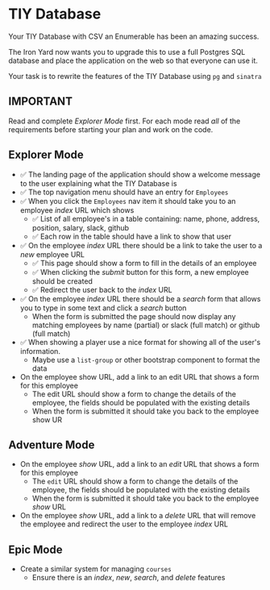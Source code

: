 # TIY Database

Your TIY Database with CSV an Enumerable has been an amazing success.

The Iron Yard now wants you to upgrade this to use a full Postgres SQL database and place the application on the web so that everyone can use it.

Your task is to rewrite the features of the TIY Database using `pg` and `sinatra`

## IMPORTANT

Read and complete _Explorer Mode_ first. For each mode read *all* of the requirements before starting your plan and work on the code.

## Explorer Mode
- ✅ The landing page of the application should show a welcome message to the user explaining what the TIY Database is
- ✅ The top navigation menu should have an entry for `Employees`
- ✅ When you click the `Employees` nav item it should take you to an employee *index* URL which shows
  - ✅ List of all employee's in a table containing: name, phone, address, position, salary, slack, github
  - ✅ Each row in the table should have a link to show that user
- ✅ On the employee *index* URL there should be a link to take the user to a *new* employee URL
  - ✅ This page should show a form to fill in the details of an employee
  - ✅ When clicking the _submit_ button for this form, a new employee should be created
  - ✅ Redirect the user back to the *index* URL
- ✅ On the employee *index* URL there should be a _search_ form that allows you to type in some text and click a *search* button
  - When the form is submitted the page should now display any matching employees by name (partial) or slack (full match) or github (full match)
- ✅ When showing a player use a nice format for showing all of the user's information.
  - Maybe use a `list-group` or other bootstrap component to format the data
- On the employee show URL, add a link to an edit URL that shows a form for this employee
  - The edit URL should show a form to change the details of the employee, the fields should be populated with the existing details
  - When the form is submitted it should take you back to the employee show UR

## Adventure Mode
- On the employee *show* URL, add a link to an *edit* URL that shows a form for this employee
  - The `edit` URL should show a form to change the details of the employee, the fields should be populated with the existing details
  - When the form is submitted it should take you back to the employee *show* URL
- On the employee *show* URL, add a link to a *delete* URL that will remove the employee and redirect the user to the employee *index* URL

## Epic Mode
- Create a similar system for managing `courses`
  - Ensure there is an *index*, *new*, *search*, and *delete* features
